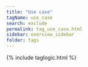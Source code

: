 ```yaml
---
title: "Use case"
tagName: use_case
search: exclude
permalink: tag_use_case.html
sidebar: overview_sidebar
folder: tags
---
```

{% include taglogic.html %}


